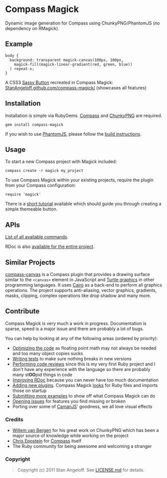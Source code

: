 Compass Magick
==============

Dynamic image generation for Compass using ChunkyPNG/PhantomJS (no dependency on RMagick).

Example
-------

    body {
      background: transparent magick-canvas(100px, 100px,
        magick-fill(magick-linear-gradient(red, green, blue))
      ) repeat-x;
    }

A CSS3 [Sassy Button](http://jaredhardy.com/sassy-buttons/) recreated in Compass Magick:  
[StanAngeloff.github.com/compass-magick/](http://stanangeloff.github.com/compass-magick/) (showcases all features)

Installation
------------

Installation is simple via RubyGems. [Compass](http://beta.compass-style.org) and [ChunkyPNG](https://github.com/wvanbergen/chunky_png) are required.

    gem install compass-magick

If you wish to use [PhantomJS](http://www.phantomjs.org/), please follow the [build instructions](http://code.google.com/p/phantomjs/wiki/BuildInstructions).

Usage
-----

To start a new Compass project with Magick included:

    compass create -r magick my_project

To use Compass Magick within your existing projects, require the plugin from your Compass configuration:

    require 'magick'

There is a [short tutorial](http://blog.angeloff.name/post/4659977659/compass-magick-tutorial-part-1) available which should guide you through creating a simple themeable button.

APIs
----

[List of all available commands](https://github.com/StanAngeloff/compass-magick/blob/master/APIs.md).

RDoc is also [available for the entire project](http://rubydoc.info/gems/compass-magick/frames).

Similar Projects
----------------

[compass-canvas](http://StanAngeloff.github.com/compass-canvas/) is a Compass plugin that provides a drawing surface similar to the `<canvas>` element in JavaScript and [Turtle graphics][turtle] in other programming languages.
It uses [Cairo][cairo] as a back-end to perform all graphics operations.
The project supports anti-aliasing, vector graphics, gradients, masks, clipping, complex operations like drop shadow and many more.

  [turtle]: http://en.wikipedia.org/wiki/Turtle_graphics
  [cairo]:  http://en.wikipedia.org/wiki/Cairo_(graphics)

Contribute
----------

Compass Magick is very much a work in progress. Documentation is sparse, speed is a major issue and there are probably a lot of bugs.

You can help by looking at any of the following areas (ordered by priority):

- [Optimizing the code](https://github.com/StanAngeloff/compass-magick/blob/master/lib/magick/canvas.rb#L98) as floating point math may not always be needed and too many object copies sucks
- [Writing tests](https://github.com/StanAngeloff/compass-magick/tree/master/spec) to make sure nothing breaks in new versions
- [Performing code reviews](https://github.com/StanAngeloff/compass-magick/tree/master/lib) since this is my very first Ruby project and I don't have any experience with the language so there are probably many st**OO**pid things in code
- [Improving RDoc](http://rubydoc.info/gems/compass-magick/frames) because you can never have too much documentation
- [Adding new plugins](http://rubydoc.info/gems/compass-magick/Compass/Magick/Plugins.html). Compass Magick [looks](https://github.com/StanAngeloff/compass-magick/blob/master/lib/magick.rb#L39) for Ruby files and imports those on startup
- [Submitting more examples](https://github.com/StanAngeloff/compass-magick/tree/gh-pages) to show off what Compass Magick can do
- [Opening issues](https://github.com/StanAngeloff/compass-magick/issues) for features you find missing or broken
- Porting over some of [CamanJS](http://camanjs.com/)' goodness, we all love visual effects

### Credits

- [Willem van Bergen](http://twitter.com/#!/wvanbergen) for his great work on ChunkyPNG which has been a major source of knowledge while working on the project
- [Chris Eppstein](http://twitter.com/#!/chriseppstein) for [Compass](https://github.com/chriseppstein/compass) itself
- The Ruby community for being awesome and welcoming a stranger

### Copyright

> Copyright (c) 2011 Stan Angeloff. See [LICENSE.md](https://github.com/StanAngeloff/compass-magick/blob/master/LICENSE.md) for details.
